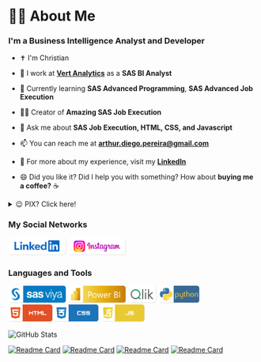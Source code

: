 <h1>👨‍💻 About Me</h1>
<h3>I'm a Business Intelligence Analyst and Developer</h3>

- ✝️ I'm Christian

- 🔭 I work at [**Vert Analytics**](https://www.vertanalytics.com.br) as a **SAS BI Analyst**

- 🌱 Currently learning **SAS Advanced Programming**, **SAS Advanced Job Execution**

- 👨‍💻 Creator of **Amazing SAS Job Execution**

- 💬 Ask me about **SAS Job Execution, HTML, CSS, and Javascript**

- 📫 You can reach me at **arthur.diego.pereira@gmail.com**

- 📄 For more about my experience, visit my <a href="https://linkedin.com/in/arthurdiegopereira">**LinkedIn**</a>

- 😄 Did you like it? Did I help you with something? How about **buying me a coffee?** ☕

<details>
<summary>😉 PIX? Click here!</summary>

![QRCODE](/images/qrcode-pix.png)

</details>

<h3>My Social Networks</h3>
<p>
<a href="https://www.linkedin.com/in/arthurdiegopereira/" target="_blank" rel="noreferrer"><img src = "https://raw.githubusercontent.com/artYYDP/artYYDP/refs/heads/main/images/shields/linkedin.png" height="35"/></a>
<a href="https://www.instagram.com/arthurdiegopereira/" target="_blank" rel="noreferrer"><img src = "https://raw.githubusercontent.com/artYYDP/artYYDP/refs/heads/main/images/shields/instagram.png" height="35"></a>
</p>
<h3>Languages and Tools</h3>
<p>
<img src="https://raw.githubusercontent.com/artYYDP/artYYDP/refs/heads/main/images/shields/sas-viya.png" alt="SAS logo" title="SAS" height="35" />
<img src="https://raw.githubusercontent.com/artYYDP/artYYDP/refs/heads/main/images/shields/power-bi.png" alt="PowerBI logo" title="PowerBI" height="35" />
<img src="https://raw.githubusercontent.com/artYYDP/artYYDP/refs/heads/main/images/shields/qlik.png" alt="QlikSense logo" title="QlikSense" height="35" />
<img src="https://raw.githubusercontent.com/artYYDP/artYYDP/refs/heads/main/images/shields/python.png" alt="Python logo" title="Python" height="35" /><br>
<img src="https://raw.githubusercontent.com/artYYDP/artYYDP/refs/heads/main/images/shields/html.png" alt="HTML5 logo" title="HTML5" height="35" />
<img src="https://raw.githubusercontent.com/artYYDP/artYYDP/refs/heads/main/images/shields/css.png" alt="CSS3 logo" title="CSS3" height="35" />
<img src="https://raw.githubusercontent.com/artYYDP/artYYDP/refs/heads/main/images/shields/js.png" alt="JavaScript logo" title="JavaScript" height="35" />
</p>

![GitHub Stats](https://github-readme-stats.vercel.app/api?username=artYYDP&theme=transparent&show_icons=true&hide=contribs,prs)

[![Readme Card](https://github-readme-stats.vercel.app/api/pin/?username=artYYDP&repo=Amazing-SAS-JobExec&theme=dark)](https://github.com/artYYDP/Amazing-SAS-JobExec)
[![Readme Card](https://github-readme-stats.vercel.app/api/pin/?username=artYYDP&repo=Advanced-Filters-SAS-VA&theme=dark)](github.com/artYYDP/Advanced-Filters-SAS-VA)
[![Readme Card](https://github-readme-stats.vercel.app/api/pin/?username=artYYDP&repo=sas-viya-codes&theme=dark)](https://github.com/artYYDP/sas-viya-codes)
[![Readme Card](https://github-readme-stats.vercel.app/api/pin/?username=artYYDP&repo=SAS-Geo&theme=dark)](github.com/artYYDP/SAS-Geo)